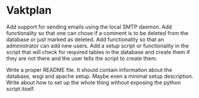 # Vaktplan

Add support for sending emails using the local SMTP daemon.
Add functionality so that one can chose if a comment is to be deleted
    from the database or just marked as deleted.
Add functionality so that an administrator can add new users.
Add a setup script or functionality in the script that will check for
    required tables in the database and create them if they are not
    there and the user tells the script to create them.

Write a proper README file. It should contain information about the
    database, wsgi and apache setup. Maybe even a minimal setup
    description. Write about how to set up the whole thing without
    exposing the python script itself.
